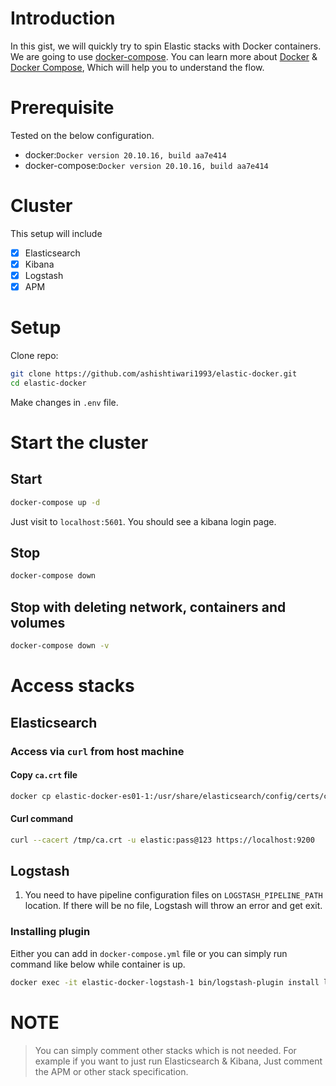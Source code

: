# Introduction

In this gist, we will quickly try to spin Elastic stacks with Docker containers. We are going to use [docker-compose](https://docs.docker.com/compose/). You can learn more about [Docker](https://www.docker.com/) & [Docker Compose](https://docs.docker.com/compose/), Which will help you to understand the flow.  

# Prerequisite

Tested on the below configuration.

* docker:`Docker version 20.10.16, build aa7e414`
* docker-compose:`Docker version 20.10.16, build aa7e414`

# Cluster

This setup will include

- [x] Elasticsearch
- [x] Kibana
- [x] Logstash
- [x] APM

# Setup

Clone repo:

```sh
git clone https://github.com/ashishtiwari1993/elastic-docker.git
cd elastic-docker
``` 

Make changes in `.env` file.

# Start the cluster

## Start

```sh
docker-compose up -d
```

Just visit to `localhost:5601`. You should see a kibana login page. 

## Stop

```sh
docker-compose down
```

## Stop with deleting network, containers and volumes

```sh
docker-compose down -v
```

# Access stacks

## Elasticsearch

### Access via `curl` from host machine

#### Copy `ca.crt` file

```sh
docker cp elastic-docker-es01-1:/usr/share/elasticsearch/config/certs/ca/ca.crt /tmp/
```

#### Curl command

```sh
curl --cacert /tmp/ca.crt -u elastic:pass@123 https://localhost:9200
```

## Logstash

1. You need to have pipeline configuration files on `LOGSTASH_PIPELINE_PATH` location. If there will be no file, Logstash will throw an error and get exit.

### Installing plugin

Either you can add in `docker-compose.yml` file or you can simply run command like below while container is up.

```sh
docker exec -it elastic-docker-logstash-1 bin/logstash-plugin install logstash-output-google_pubsub
```


# NOTE 

> You can simply comment other stacks which is not needed. For example if you want to just run Elasticsearch & Kibana, Just comment the APM or other stack specification.
